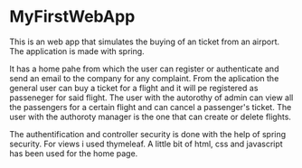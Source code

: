 # MyFirstWebApp
This is an web app that simulates the buying of an ticket from an airport. The application is made with spring.

It has a home pahe from which the user can register or authenticate and send an email to the company for any complaint.
From the aplication the general user can buy a ticket for a flight and it will pe registered as passeneger for said flight.
The user with the autorothy of admin can view all the passengers for a certain flight and can cancel a passenger's ticket.
The user with the authoroty manager is the one that can create or delete flights.

The authentification and controller security is done with the help of spring security.
For views i used thymeleaf.
A little bit of html, css and javascript has been used for the home page.

